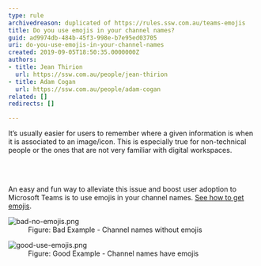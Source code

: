 ```yaml
---
type: rule
archivedreason: duplicated of https://rules.ssw.com.au/teams-emojis
title: Do you use emojis in your channel names?
guid: ad9974db-484b-45f3-998e-b7e95ed03705
uri: do-you-use-emojis-in-your-channel-names
created: 2019-09-05T18:50:35.0000000Z
authors:
- title: Jean Thirion
  url: https://ssw.com.au/people/jean-thirion
- title: Adam Cogan
  url: https://ssw.com.au/people/adam-cogan
related: []
redirects: []

---
```



<p class="ssw15-rteElement-P">​It’s usually easier for users to remember where a given information is when it is associated to an image/icon. This is especially true for non-technical people or the ones that are not very familiar with digital workspaces.​<br></p>
<br><excerpt class='endintro'></excerpt><br>
<p>​An easy and fun way to alleviate this issue and boost user adoption to Microsoft Teams is to use emojis in your channel names. 
   <a href="https&#58;//www.howtogeek.com/208890/how-to-use-emoji-on-your-smartphone-or-pc/v">See how to get emojis</a>.<br></p><dl class="badImage"><dt><img src="/PublishingImages/bad-no-emojis.png" alt="bad-no-emojis.png" /></dt><dd>Figure&#58; Bad Example - Channel names without emojis</dd></dl><dl class="goodImage"><dt><img src="/PublishingImages/good-use-emojis.png" alt="good-use-emojis.png" /></dt><dd>Figure&#58; Good Example - Channel names have emojis<span style="color&#58;#444444;">​</span></dd></dl>


